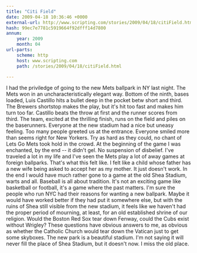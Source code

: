 ```yaml
---
title: "Citi Field"
date: 2009-04-18 10:36:46 +0000
external-url: http://www.scripting.com/stories/2009/04/18/citiField.html
hash: 99ec7e7781c5919664f92dfff14d7800
annum:
    year: 2009
    month: 04
url-parts:
    scheme: http
    host: www.scripting.com
    path: /stories/2009/04/18/citiField.html

---
```


I had the priviledge of going to the new Mets ballpark in NY last night. The Mets won in an uncharacteristically elegant way. Bottom of the ninth, bases loaded, Luis Castillo hits a bullet deep in the pocket betw short and third. The Brewers shortstop makes the play, but it's hit too fast and makes him turn too far. Castillo beats the throw at first and the runner scores from third. The team, excited at the thrilling finish, runs on the field and piles on the baserunners. 
Everyone at the new stadium had a nice but uneasy feeling. Too many people greeted us at the entrance. Everyone smiled more than seems right for New Yorkers. Try as hard as they could, no chant of Lets Go Mets took hold in the crowd. At the beginning of the game I was enchanted, by the end -- it didn't gel. No suspension of disbelief.
I've traveled a lot in my life and I've seen the Mets play a lot of away games at foreign ballparks. That's what this felt like.
I felt like a child whose father has a new wife being asked to accept her as my mother. It just doesn't work. In the end I would have much rather gone to a game at the old Shea Stadium, warts and all. 
Baseball is all about tradition. It's not an exciting game like basketball or football, it's a game where the past matters. I'm sure the people who run NYC had their reasons for wanting a new ballpark. Maybe it would have worked better if they had put it somewhere else, but with the ruins of Shea still visible from the new stadium, it feels like we haven't had the proper period of mourning, at least, for an old established shrine of our religion. 
Would the Boston Red Sox tear down Fenway, could the Cubs exist without Wrigley? These questions have obvious answers to me, as obvious as whether the Catholic Church would tear down the Vatican just to get some skyboxes.
The new park is a beautiful stadium. I'm not saying it will never fill the place of Shea Stadium, but it doesn't now. I miss the old place.
